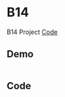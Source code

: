 # B14

B14 Project [Code](https://github.com/CodeMercs/ariod-ho-book/tree/master/Code/B14)


## Demo

![]()

## Code
